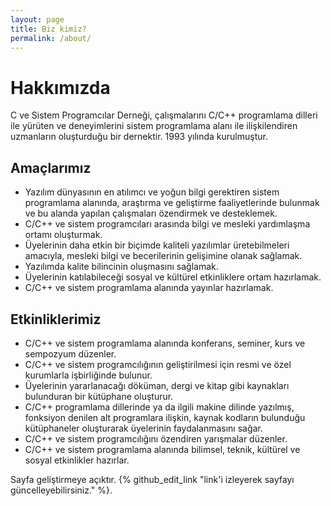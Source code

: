 ```yaml
---
layout: page
title: Biz kimiz?
permalink: /about/
---
```


# Hakkımızda 

C ve Sistem Programcılar Derneği, çalışmalarını C/C++ programlama dilleri ile yürüten ve deneyimlerini sistem programlama alanı ile ilişkilendiren uzmanların oluşturduğu bir dernektir. 1993 yılında kurulmuştur.

## Amaçlarımız
- Yazılım dünyasının en atılımcı ve yoğun bilgi gerektiren sistem programlama alanında, araştırma ve geliştirme faaliyetlerinde bulunmak ve bu alanda yapılan çalışmaları özendirmek ve desteklemek.
- C/C++ ve sistem programcıları arasında bilgi ve mesleki yardımlaşma ortamı oluşturmak.
- Üyelerinin daha etkin bir biçimde kaliteli yazılımlar üretebilmeleri amacıyla, mesleki bilgi ve becerilerinin gelişimine olanak sağlamak.
- Yazılımda kalite bilincinin oluşmasını sağlamak.
- Üyelerinin katılabileceği sosyal ve kültürel etkinliklere ortam hazırlamak.
- C/C++ ve sistem programlama alanında yayınlar hazırlamak.

##  Etkinliklerimiz
- C/C++ ve sistem programlama alanında konferans, seminer, kurs ve sempozyum düzenler.
- C/C++ ve sistem programcılığının geliştirilmesi için resmi ve özel kurumlarla işbirliğinde bulunur.
- Üyelerinin yararlanacağı döküman, dergi ve kitap gibi kaynakları bulunduran bir kütüphane oluşturur.
- C/C++ programlama dillerinde ya da ilgili makine dilinde yazılmış, fonksiyon denilen alt programlara ilişkin, kaynak kodların bulunduğu kütüphaneler oluşturarak üyelerinin faydalanmasını sağar.
- C/C++ ve sistem programcılığını özendiren yarışmalar düzenler.
- C/C++ ve sistem programlama alanında bilimsel, teknik, kültürel ve sosyal etkinlikler hazırlar.

Sayfa geliştirmeye açıktır. {% github_edit_link "link'i izleyerek sayfayı güncelleyebilirsiniz." %}.
